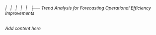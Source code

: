 ###### |   |   |   |   |   ├── Trend Analysis for Forecasting Operational Efficiency Improvements

*Add content here*